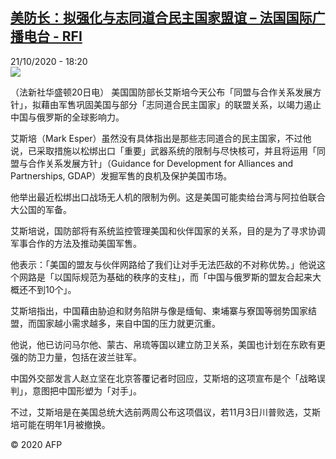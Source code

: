 <!--1603299383000-->
[美防长：拟强化与志同道合民主国家盟谊 – 法国国际广播电台 - RFI](http://www.rfi.fr//cn/contenu/20201021-%E7%BE%8E%E9%98%B2%E9%95%BF%E6%8B%9F%E5%BC%BA%E5%8C%96%E4%B8%8E%E5%BF%97%E5%90%8C%E9%81%93%E5%90%88%E6%B0%91%E4%B8%BB%E5%9B%BD%E5%AE%B6%E7%9B%9F%E8%B0%8A)
------

<div>21/10/2020 - 18:20</div><img src="https://s.rfi.fr/media/display/68096184-13bc-11eb-a548-005056a964fe/w:310/p:16x9/int0001b.201022002003.jpg"><div class="t-content__body u-clearfix"><p>（法新社华盛顿20日电）    美国国防部长艾斯培今天公布「同盟与合作关系发展方针」，拟藉由军售巩固美国与部分「志同道合民主国家」的联盟关系，以竭力遏止中国与俄罗斯的全球影响力。</p><p>    艾斯培（Mark Esper）虽然没有具体指出是那些志同道合的民主国家，不过他说，已采取措施以松绑出口「重要」武器系统的限制与尽快核可，并且将运用「同盟与合作关系发展方针」（Guidance for Development for Alliances and Partnerships, GDAP）发掘军售的良机及保护美国市场。</p><p>    他举出最近松绑出口战场无人机的限制为例。这是美国可能卖给台湾与阿拉伯联合大公国的军备。</p><p>    艾斯培说，国防部将有系统监控管理美国和伙伴国家的关系，目的是为了寻求协调军事合作的方法及推动美国军售。</p><p>    他表示：「美国的盟友与伙伴网路给了我们让对手无法匹敌的不对称优势。」他说这个网路是「以国际规范为基础的秩序的支柱」，而「中国与俄罗斯的盟友合起来大概还不到10个」。</p><p>    艾斯培指出，中国藉由胁迫和财务陷阱与像是缅甸、柬埔寨与寮国等弱势国家结盟，而国家越小需求越多，来自中国的压力就更沉重。</p><p>    他说，他已访问马尔他、蒙古、帛琉等国以建立防卫关系，美国也计划在东欧有更强的防卫力量，包括在波兰驻军。</p><p>    中国外交部发言人赵立坚在北京答覆记者时回应，艾斯培的这项宣布是个「战略误判」，意图把中国形塑为「对手」。</p><p>    不过，艾斯培是在美国总统大选前两周公布这项倡议，若11月3日川普败选，艾斯培可能在明年1月被撤换。</p><p class="t-copyright">© 2020 AFP</p>        </div>
